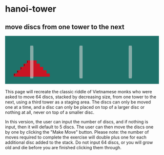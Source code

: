 # hanoi-tower
## move discs from one tower to the next
<img src= "hanoitower.png" width='600'/>

This page will recreate the classic riddle of Vietnamese monks who were asked to move 64 discs, stacked by decreasing size, from one tower to the next, using a third tower as a staging area. The discs can only be moved one at a time, and a disc can only be placed on top of a larger disc or nothing at all, never on top of a smaller disc. 

In this version, the user can input the number of discs, and if nothing is input, then it will default to 5 discs. The user can then move the discs one by one by clicking the "Make Move" button. Please note: the number of moves required to complete the exercise will double plus one for each additional disc added to the stack. Do not input 64 discs, or you will grow old and die before you are finished clicking them through. 
